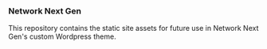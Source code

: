 ### Network Next Gen
This repository contains the static site assets for future use in Network Next Gen's custom Wordpress theme.